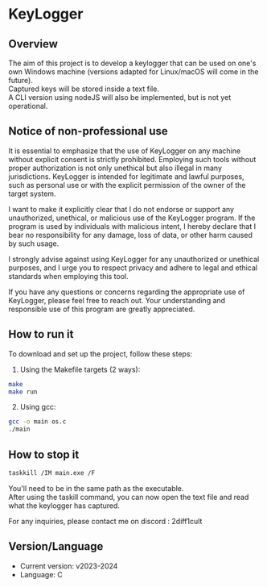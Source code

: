 # KeyLogger

## Overview

The aim of this project is to develop a keylogger that can be used on one's own Windows machine (versions adapted for Linux/macOS will come in the future).  
Captured keys will be stored inside a text file.  
A CLI version using nodeJS will also be implemented, but is not yet operational.

## Notice of non-professional use

It is essential to emphasize that the use of KeyLogger on any machine without explicit consent is strictly prohibited. Employing such tools without proper authorization is not only unethical but also illegal in many jurisdictions. KeyLogger is intended for legitimate and lawful purposes, such as personal use or with the explicit permission of the owner of the target system.

I want to make it explicitly clear that I do not endorse or support any unauthorized, unethical, or malicious use of the KeyLogger program. If the program is used by individuals with malicious intent, I hereby declare that I bear no responsibility for any damage, loss of data, or other harm caused by such usage.

I strongly advise against using KeyLogger for any unauthorized or unethical purposes, and I urge you to respect privacy and adhere to legal and ethical standards when employing this tool.

If you have any questions or concerns regarding the appropriate use of KeyLogger, please feel free to reach out. Your understanding and responsible use of this program are greatly appreciated.

## How to run it

To download and set up the project, follow these steps:

1. Using the Makefile targets (2 ways):

```bash
make
make run
```

2. Using gcc:

```bash
gcc -o main os.c
./main
```

## How to stop it

```bash
taskkill /IM main.exe /F
```

You'll need to be in the same path as the executable.  
After using the taskill command, you can now open the text file and read what the keylogger has captured.

For any inquiries, please contact me on discord : 2diff1cult

## Version/Language

- Current version: v2023-2024
- Language: C
